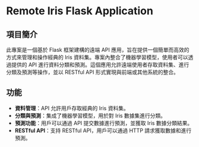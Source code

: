 # Remote Iris Flask Application

## 項目簡介

此專案是一個基於 Flask 框架建構的遠端 API 應用，旨在提供一個簡單而高效的方式來管理和操作經典的 Iris 資料集。專案內整合了機器學習模型，使用者可以透過提供的 API 進行資料分類和預測。這個應用允許遠端使用者存取資料集、進行分類及預測等操作，並以 RESTful API 形式實現與前端或其他系統的整合。

## 功能

- **資料管理**：API 允許用戶存取經典的 Iris 資料集。
- **分類與預測**：集成了機器學習模型，用於對 Iris 數據集進行分類。
- **預測功能**：用戶可以通過 API 提交數據進行預測，並獲取 Iris 數據分類結果。
- **RESTful API**：支持 RESTful API，用戶可以通過 HTTP 請求獲取數據和進行預測。

